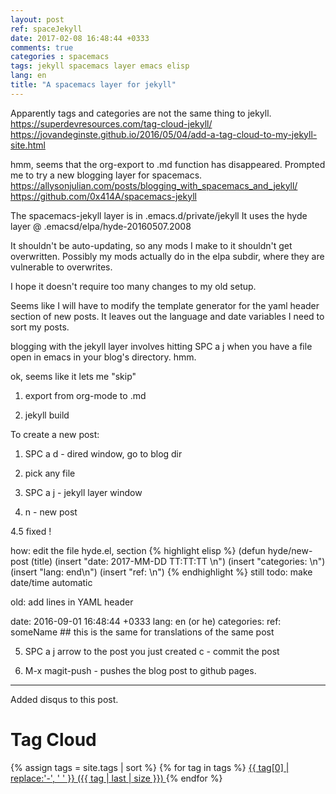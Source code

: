 ```yaml
---
layout: post
ref: spaceJekyll
date: 2017-02-08 16:48:44 +0333
comments: true
categories : spacemacs
tags: jekyll spacemacs layer emacs elisp
lang: en 
title: "A spacemacs layer for jekyll"
---
```

Apparently tags and categories are not the same thing to jekyll.
https://superdevresources.com/tag-cloud-jekyll/
https://jovandeginste.github.io/2016/05/04/add-a-tag-cloud-to-my-jekyll-site.html

hmm, seems that the org-export to .md function has disappeared.
Prompted me to try a new blogging layer for spacemacs.
https://allysonjulian.com/posts/blogging_with_spacemacs_and_jekyll/
https://github.com/0x414A/spacemacs-jekyll

The spacemacs-jekyll layer is in .emacs.d/private/jekyll
It uses the hyde layer @         .emacsd/elpa/hyde-20160507.2008

It shouldn't be auto-updating, so any mods I make to it shouldn't
get overwritten.
Possibly my mods actually do in the elpa subdir, where they are vulnerable
to overwrites.

I hope it doesn't require too many changes to my old setup.

Seems like I will have to modify the template generator for the 
yaml header section of new
posts. It leaves out the language and date variables I need to sort my
posts.

blogging with the jekyll layer involves hitting SPC a j when you have a
file open in emacs in your blog's directory. hmm.

ok, seems like it lets me "skip" 

1. export from org-mode to .md

2. jekyll build

To create a new post:


1. SPC a d - dired window, go to blog dir

2. pick any file

3. SPC a j - jekyll layer window

4. n       - new post

4.5 fixed !

how: edit the file hyde.el, section 
{% highlight elisp %}
(defun hyde/new-post (title)
      (insert "date: 2017-MM-DD TT:TT:TT \n")
      (insert "categories: \n")
      (insert "lang: end\n")
      (insert "ref: \n")
{% endhighlight %}
still todo: make date/time automatic

old:
add lines in YAML header

date: 2016-09-01 16:48:44 +0333
lang: en  (or he)
categories: 
ref: someName          ## this is the same for translations of the same post

5. SPC a j 
   arrow to the post you just created
   c       - commit the post
   
6. M-x magit-push - pushes the blog post to github pages.


----

Added disqus to this post.

<h1>Tag Cloud</h1>
{% assign tags = site.tags | sort %}
{% for tag in tags %}
 <span class="site-tag">
    <a href="/tag/{{ tag | first | slugify }}/"
        style="font-size: {{ tag | last | size  |  times: 4 | plus: 80  }}%">
            {{ tag[0] | replace:'-', ' ' }} ({{ tag | last | size }})
    </a>
</span>
{% endfor %}
